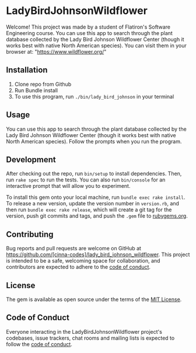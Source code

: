 # LadyBirdJohnsonWildflower

Welcome! This project was made by a student of Flatiron's Software Engineering course. 
You can use this app to search through the plant database collected by the Lady Bird Johnson Wildflower Center (though it works best with native North American species). 
You can visit them in your browser at: "https://www.wildflower.org/"

## Installation

1. Clone repo from Github
2. Run Bundle install
3. To use this program, run `./bin/lady_bird_johnson` in your terminal

## Usage

You can use this app to search through the plant database collected by the Lady Bird Johnson Wildflower Center (though it works best with native North American species). Follow the prompts when you run the program.

## Development

After checking out the repo, run `bin/setup` to install dependencies. Then, run `rake spec` to run the tests. You can also run `bin/console` for an interactive prompt that will allow you to experiment.

To install this gem onto your local machine, run `bundle exec rake install`. To release a new version, update the version number in `version.rb`, and then run `bundle exec rake release`, which will create a git tag for the version, push git commits and tags, and push the `.gem` file to [rubygems.org](https://rubygems.org).

## Contributing

Bug reports and pull requests are welcome on GitHub at https://github.com/[cinna-codes]/lady_bird_johnson_wildflower. This project is intended to be a safe, welcoming space for collaboration, and contributors are expected to adhere to the [code of conduct](https://github.com/[cinna-codes]/lady_bird_johnson_wildflower/blob/master/CODE_OF_CONDUCT.md).


## License

The gem is available as open source under the terms of the [MIT License](https://opensource.org/licenses/MIT).

## Code of Conduct

Everyone interacting in the LadyBirdJohnsonWildflower project's codebases, issue trackers, chat rooms and mailing lists is expected to follow the [code of conduct](https://github.com/[cinna-codes]/lady_bird_johnson_wildflower/blob/master/CODE_OF_CONDUCT.md).
